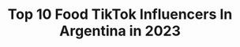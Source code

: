 ---
title: Top 10 Food TikTok Influencers In Argentina in 2023
description: >-
  Find top food TikTok influencers in Argentina in 2023. Most popular hashtags: #fyp #parati #foryou #food.
platform: TikTok
hits: 52
text_top: Analyze the top-rated TikTok accounts on inBeat.
text_bottom: inBeat has 52 TikTok influencers like this in Argentina for you to collaborate.
profiles:
  - username: "mechimansilla"
    fullname: >-
      Mechi Mansilla
    bio: >-
      Get in shape with me! - Follow me ⬆️ on insta - Food, Workouts & Neuroscience
    location: "Argentina"
    followers: 14600
    engagement: 585
    commentsToLikes: 0.027778
    id: cka0l2hq9p7ed0i78s4aa7qgb
    verified: false
    hashtags: "#vegan, #weightlosstips, #eatinghealthy, #dietitiansoftiktok"
  - username: "comeren.ba"
    fullname: >-
      comeren.ba
    bio: >-
      • Food & Travel • Me gusta comer 🤷🏽‍♀️ Seguime en Instagram @comeren.ba 🔥
    location: "Argentina"
    followers: 3282
    engagement: 569
    commentsToLikes: 0.013137
    id: ckbf1thhgo8f20j23p7s845xv
    verified: false
    hashtags: "#parati, #oreo, #foodporn, #argentina"
  - username: "foodielab"
    fullname: >-
      FOODIE LAB 🔬
    bio: >-
      ¿Hay algo mejor que #comer ? 🐷🍔🍕🍰 • Mira nuestro feed👇 y tentate!
    location: "Argentina"
    followers: 199600
    engagement: 1125
    commentsToLikes: 0.017218
    id: ck9gln3s8p2z80j78vni04vih
    verified: false
    hashtags: "#fyp, #foodielab, #receta, #bruschetta"
  - username: "laurenugget5h"
    fullname: >-
      Camilú🌸
    bio: >-
      21. Nací para ser una maldita fan. Hablo con Z bros. 1er aviso: todo muy random
    location: "Argentina"
    followers: 39800
    engagement: 2043
    commentsToLikes: 0.011248
    id: ckauylgkv41wx0j23sxoz2hlq
    verified: false
    hashtags: "#fyp, #parati, #foryou, #food"
  - username: "entretostadas"
    fullname: >-
      ENTRE TOSTADAS
    bio: >-
      🙋🏻‍♀️Soy Meli 🥞Contenido no apto para dietas ❤️Insta: @entretostadas
    location: "Argentina"
    followers: 630200
    engagement: 1443
    commentsToLikes: 0.006977
    id: ckb9t6iq7qv4b0j23vbdqgo99
    verified: true
    hashtags: "#comida, #desayuno, #tortaentaza, #foodies"
  - username: "valendiazz1"
    fullname: >-
      Valen Diaz
    bio: >-
      Te tiro recetas fáciles ✨ CEO del RIKI RIKI 📩soyvalentinodiaz@gmail.com
    location: "Argentina"
    followers: 914500
    engagement: 1632
    commentsToLikes: 0.004819
    id: ck8qmqyyjrc8y0j78uiwbw7ql
    verified: true
    hashtags: "#receta, #torta, #recetafacil, #foryou"
  - username: "asadazos"
    fullname: >-
      Asadazos
    bio: >-
      Cocino
    location: "Argentina"
    followers: 138300
    engagement: 626
    commentsToLikes: 0.009854
    id: ckbfc9lsv4z320j23cghryk6u
    verified: false
    hashtags: "#asadazos, #colitadecuadril, #parrilla, #foryou"
  - username: "hernanzotelo"
    fullname: >-
      ♾uɐ̗uɹǝH
    bio: >-
      Seguime en mi Instagram ⬆️⬆️
    location: "Argentina"
    followers: 10500
    engagement: 717
    commentsToLikes: 0.027278
    id: cka0xla6j7lqy0i78qib9y4q4
    verified: false
    hashtags: "#football, #food, #argentina, #rugby"
  - username: "recreossaludables"
    fullname: >-
      Recreos Saludables
    bio: >-
      Cocinar es divertirse, crear y dar amor 💕 || Instagram || @recreossaludables
    location: "Argentina"
    followers: 46300
    engagement: 1006
    commentsToLikes: 0.011537
    id: ckb9mxrwbgcbu0j23vuozu5fp
    verified: false
    hashtags: "#viral, #chocolate, #recetafacil, #food"
  - username: "vilchesilla_"
    fullname: >-
      Vilchesilla❤️
    bio: >-
      IG: vilchesilla👆 No soy solo una papada bonita🌿 🇦🇷 modelo plus size
    location: "Argentina"
    followers: 36200
    engagement: 977
    commentsToLikes: 0.010411
    id: ckd0cc9nbcoif0j23y8av15ro
    verified: false
    hashtags: "#plussizeedition, #lapapada, #foodhealthy, #loserschallenge"
---